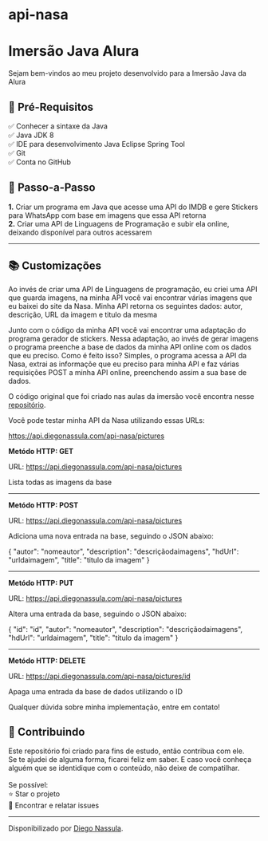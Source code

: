 # api-nasa

<h1> Imersão Java Alura</h1>

<p> Sejam bem-vindos ao meu projeto desenvolvido para a Imersão Java da Alura</p>

<h2>🛑 Pré-Requisitos</h2>

<p>
✅ Conhecer a sintaxe da Java<br>
✅ Java JDK 8<br>
✅ IDE para desenvolvimento Java Eclipse Spring Tool<br>
✅ Git<br>
✅ Conta no GitHub<br>
</p>


<h2> 👣 Passo-a-Passo</h2>

<p>
<strong>	1.</strong> Criar um programa em Java que acesse uma API do IMDB e gere Stickers para WhatsApp com base em imagens que essa API retorna <br>
<strong>	2.</strong> Criar uma API de Linguagens de Programação e subir ela online, deixando disponível para outros acessarem <br>
</p>

----

<h2> 📚 Customizações </h2>

<p>
Ao invés de criar uma API de Linguagens de programação, eu criei uma API que guarda imagens, na minha API você vai encontrar várias imagens que eu baixei do site da Nasa.
Minha API retorna os seguintes dados: autor, descrição, URL da imagem e titulo da mesma

Junto com o código da minha API você vai encontrar uma adaptação do programa gerador de stickers. Nessa adaptação, ao invés de gerar imagens o programa preenche a base de dados da minha API online com os dados que eu preciso.
Como é feito isso? Simples, o programa acessa a API da Nasa, extrai as informaçõe que eu preciso para minha API e faz várias requisições POST a minha API online, preenchendo assim a sua base de dados.

O código original que foi criado nas aulas da imersão você encontra nesse [repositório](https://github.com/nassula/alura-imersao-java/ "repositório").
</p>

<p>
Você pode testar minha API da Nasa utilizando essas URLs:

https://api.diegonassula.com/api-nasa/pictures

<strong>Metódo HTTP: GET</strong>

URL: https://api.diegonassula.com/api-nasa/pictures

Lista todas as imagens da base


----------------------------------------------------
<strong>Metódo HTTP: POST</strong>

URL: https://api.diegonassula.com/api-nasa/pictures

Adiciona uma nova entrada na base, seguindo o JSON abaixo:

{
  "autor": "nomeautor",
  "description": "descriçãodaimagens",
  "hdUrl": "urldaimagem",
  "title": "titulo da imagem"
}


----------------------------------------------------
<strong>Metódo HTTP: PUT</strong>

URL: https://api.diegonassula.com/api-nasa/pictures

Altera uma entrada da base, seguindo o JSON abaixo:

{
  "id": "id",
  "autor": "nomeautor",
  "description": "descriçãodaimagens",
  "hdUrl": "urldaimagem",
  "title": "titulo da imagem"
}

----------------------------------------------------
<strong>Metódo HTTP: DELETE</strong>

URL: https://api.diegonassula.com/api-nasa/pictures/id

Apaga uma entrada da base de dados utilizando o ID


</p>

Qualquer dúvida sobre minha implementação, entre em contato!


<h2> 🤝 Contribuindo </h2>

<p>
Este repositório foi criado para fins de estudo, então contribua com ele.<br>
Se te ajudei de alguma forma, ficarei feliz em saber. E caso você conheça alguém que se identidique com o conteúdo, não deixe de compatilhar.<br>
<br>
Se possível:<br>
⭐️  Star o projeto<br>
🐛 Encontrar e relatar issues<br>
</p>


------------

Disponibilizado por [Diego Nassula](https://www.linkedin.com/in/diegonassula/ "Diego Nassula").
